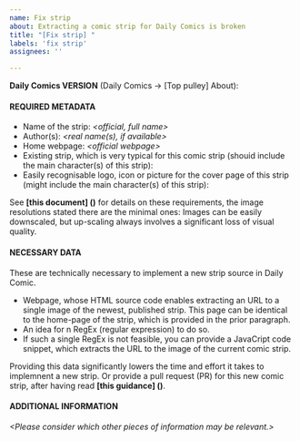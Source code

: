 ```yaml
---
name: Fix strip
about: Extracting a comic strip for Daily Comics is broken 
title: "[Fix strip] "
labels: 'fix strip'
assignees: ''

---
```


**Daily Comics VERSION** (Daily Comics → [Top pulley] About): 
<br />

#### REQUIRED METADATA
- Name of the strip: *\<official, full name\>*
- Author(s): *\<real name(s), if available\>*
- Home webpage: *\<official webpage\>*
- Existing strip, which is very typical for this comic strip
  (shouid include the main character(s) of this strip): *<URL or image file>*
- Easily recognisable logo, icon or picture for the cover page of this
  strip (might include the main character(s) of this strip): *<URL or image file>*

See **[this document] ()** for details on these requirements, the image resolutions stated there are the minimal ones: Images can be easily downscaled, but up-scaling always involves a significant loss of visual quality.

#### NECESSARY DATA
These are technically necessary to implement a new strip source in Daily Comic.
- Webpage, whose HTML source code enables extracting an URL to a single image of the newest, published strip.  This page can be identical to the home-page of the strip, which is provided in the prior paragraph.
- An idea for n RegEx (regular expression) to do so.
- If such a single RegEx is not feasible, you can provide a JavaCript code snippet, which extracts the URL to the image of the current comic strip.

Providing this data significantly lowers the time and effort it takes to implemnent a new strip.  Or provide a pull request (PR) for this new comic strip, after having read **[this guidance] ()**.

#### ADDITIONAL INFORMATION
*\<Please consider which other pieces of information may be relevant.\>*

